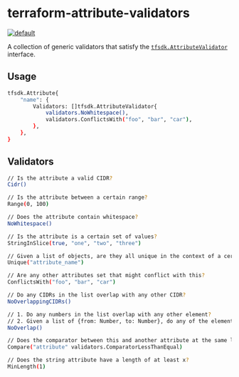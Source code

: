 # terraform-attribute-validators

[![default](https://github.com/frankgreco/terraform-helpers/actions/workflows/defaut.yaml/badge.svg?branch=master)](https://github.com/frankgreco/terraform-helpers/actions/workflows/defaut.yaml)

A collection of generic validators that satisfy the [`tfsdk.AttributeValidator`](https://pkg.go.dev/github.com/hashicorp/terraform-plugin-framework/tfsdk#AttributeValidator) interface.

## Usage

```sh
tfsdk.Attribute{
    "name": {
        Validators: []tfsdk.AttributeValidator{
            validators.NoWhitespace(),
            validators.ConflictsWith("foo", "bar", "car"),
        },
    },
}
```

## Validators

```sh
// Is the attribute a valid CIDR?
Cidr()
```

```sh
// Is the attribute between a certain range?
Range(0, 100)
```

```sh
// Does the attribute contain whitespace?
NoWhitespace()
```

```sh
// Is the attribute is a certain set of values?
StringInSlice(true, "one", "two", "three")
```

```sh
// Given a list of objects, are they all unique in the context of a certain attribute?
Unique("attribute_name")
```

```sh
// Are any other attributes set that might conflict with this?
ConflictsWith("foo", "bar", "car")
```

```sh
// Do any CIDRs in the list overlap with any other CIDR?
NoOverlappingCIDRs()
```

```sh
// 1. Do any numbers in the list overlap with any other element?
// 2. Given a list of {from: Number, to: Number}, do any of the elements overlap?
NoOverlap()
```

```sh
// Does the comparator between this and another attribute at the same level pass?
Compare("attribute" validators.ComparatorLessThanEqual)
```

```sh
// Does the string attribute have a length of at least x?
MinLength(1)
```
